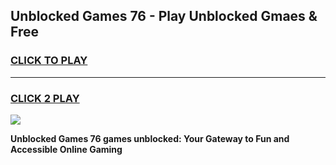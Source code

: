 
## Unblocked Games 76 - Play Unblocked Gmaes & Free
<h3>
<a href="https://premium.freeplayer.one?title=Unblocked_Games_76&ref=19F">CLICK TO PLAY</a></h3>
<hr>

<h3>
<a href="https://premium.freeplayer.one?title=Unblocked_Games_76&ref=19F">CLICK 2 PLAY</a>
  
</h3>

<a href="https://premium.freeplayer.one?title=Unblocked_Games_76&ref=19F/"><img src="https://clearcache.store/games.png"></a>


**Unblocked Games 76 games unblocked: Your Gateway to Fun and Accessible Online Gaming**
